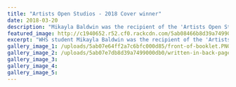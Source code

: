 ```yaml
---
title: "Artists Open Studios - 2018 Cover winner"
date: 2018-03-20
description: "Mikayla Baldwin was the recipient of the 'Artists Open Studios Whanganui - Peoples Choice'..."
featured_image: http://c1940652.r52.cf0.rackcdn.com/5ab08466b8d39a7499000db4/photo-of-mikayla-baldwin.jpg
excerpt: "WHS student Mikayla Baldwin was the recipient of the 'Artists Open Studios Whanganui - Peoples Choice'..."
gallery_image_1: /uploads/5ab07e64ff2a7c6bfc000d85/front-of-booklet.PNG
gallery_image_2: /uploads/5ab07e7db8d39a7499000db0/written-in-back-page.PNG
gallery_image_3: 
gallery_image_4: 
gallery_image_5: 
---
```

